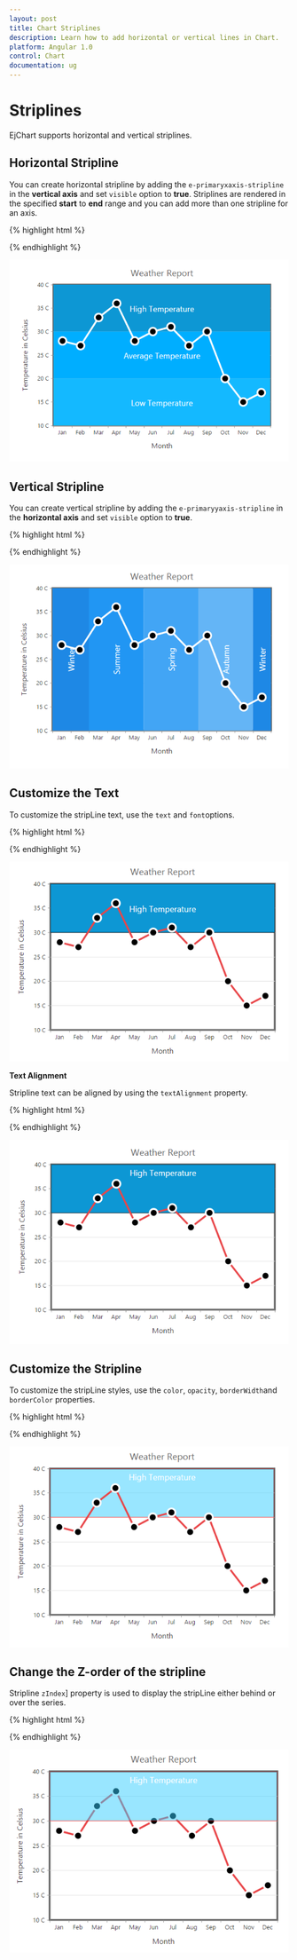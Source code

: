 ```yaml
---
layout: post
title: Chart Striplines
description: Learn how to add horizontal or vertical lines in Chart.                                                  
platform: Angular 1.0
control: Chart
documentation: ug
---
```


# Striplines

EjChart supports horizontal and vertical striplines. 

## Horizontal Stripline

You can create horizontal stripline by adding the `e-primaryxaxis-stripline` in the **vertical axis** and set `visible` option to **true**. Striplines are rendered in the specified **start** to **end** range and you can add more than one stripline for an axis.


{% highlight html %}

<html xmlns="http://www.w3.org/1999/xhtml" lang="en" ng-app="ChartApp">
    <head>
        <title>Essential Studio for AngularJS: Chart</title>
        <!--CSS and Script file References -->
    </head>
    <body ng-controller="ChartCtrl">
        <div id="container" ej-chart  e-primaryyaxis-stripline="stripline">
        </div>
        <script>
                angular.module('ChartApp', ['ejangular'])
                .controller('ChartCtrl', function ($scope) {
                  $scope.stripline=[
                     //Create horizontal Stripline using vertical Axis
                     {
                         //Enable Stripline
                         visible: true,
                         start: 30,
                         end: 40,
                     },
                      // ...
                   ];
                   });
        </script>
    </body>
</html>
    


{% endhighlight %}

![](Striplines_images/Striplines_img1.png)





## Vertical Stripline

You can create vertical stripline by adding the `e-primaryyaxis-stripline` in the **horizontal axis** and set `visible` option to **true**.  


{% highlight html %}

 <html xmlns="http://www.w3.org/1999/xhtml" lang="en" ng-app="ChartApp">
    <head>
        <title>Essential Studio for AngularJS: Chart</title>
        <!--CSS and Script file References -->
    </head>
    <body ng-controller="ChartCtrl">
        <div id="container" ej-chart  e-primaryxaxis-stripline="stripline">
        </div>
        <script>
                angular.module('ChartApp', ['ejangular'])
                .controller('ChartCtrl', function ($scope) {
                  $scope.stripline=[
                     //Create horizontal Stripline using vertical Axis
                     {
                         //Enable Stripline
                         visible: true,
                         start: 3,
                         end: 7,
                     },
                      // ...
                   ];
                   });
        </script>
    </body>
</html>

{% endhighlight %}

![](Striplines_images/Striplines_img2.png)


## Customize the Text

To customize the stripLine text, use the `text` and `font`options. 

{% highlight html %}

  <html xmlns="http://www.w3.org/1999/xhtml" lang="en" ng-app="ChartApp">
    <head>
        <title>Essential Studio for AngularJS: Chart</title>
        <!--CSS and Script file References -->
    </head>
    <body ng-controller="ChartCtrl">
        <div id="container" ej-chart  e-primaryyaxis-stripline="stripline">
        </div>
        <script>
                angular.module('ChartApp', ['ejangular'])
                .controller('ChartCtrl', function ($scope) {
                  $scope.stripline=[{
                          //Customize the stripLine text and font styles
                   text: 'High Temperature',
                   font: { size: '18px', color: 'white' }      
                   // ...                         
                     }];
                   });
        </script>
    </body>
</html>


{% endhighlight %}

![](Striplines_images/Striplines_img3.png)
	

**Text Alignment**

Stripline text can be aligned by using the `textAlignment` property.  

{% highlight html %}

 <html xmlns="http://www.w3.org/1999/xhtml" lang="en" ng-app="ChartApp">
    <head>
        <title>Essential Studio for AngularJS: Chart</title>
        <!--CSS and Script file References -->
    </head>
    <body ng-controller="ChartCtrl">
        <div id="container" ej-chart  e-primaryyaxis-stripline="stripline">
        </div>
        <script>
                angular.module('ChartApp', ['ejangular'])
                .controller('ChartCtrl', function ($scope) {
                  $scope.stripline=[{
                    //Set stripLine text alignment to top position
                    textAlignment: 'middletop',          
                   // ...                         
                     }];
                   });
        </script>
    </body>
</html>
  


{% endhighlight %}

![](Striplines_images/Striplines_img4.png)


## Customize the Stripline

To customize the stripLine styles, use the `color`, `opacity`, `borderWidth`and `borderColor` properties. 

{% highlight html %}

<html xmlns="http://www.w3.org/1999/xhtml" lang="en" ng-app="ChartApp">
    <head>
        <title>Essential Studio for AngularJS: Chart</title>
        <!--CSS and Script file References -->
    </head>
    <body ng-controller="ChartCtrl">
        <div id="container" ej-chart  e-primaryyaxis-stripline="stripline">
        </div>
        <script>
                angular.module('ChartApp', ['ejangular'])
                .controller('ChartCtrl', function ($scope) {
                  $scope.stripline=[{
                    //Customize the StripLine rectangle
                         color: '#33CCFF',
                         borderWidth: 2,
                         opacity: 0.5,
                         borderColor: 'red',   
                   // ...                         
                     }];
                   });
        </script>
    </body>
</html>
  



{% endhighlight %}

![](Striplines_images/Striplines_img5.png)


## Change the Z-order of the stripline

Stripline `zIndex`] property is used to display the stripLine either behind or over the series.  

{% highlight html %}

  <html xmlns="http://www.w3.org/1999/xhtml" lang="en" ng-app="ChartApp">
    <head>
        <title>Essential Studio for AngularJS: Chart</title>
        <!--CSS and Script file References -->
    </head>
    <body ng-controller="ChartCtrl">
        <div id="container" ej-chart  e-primaryyaxis-stripline="stripline">
        </div>
        <script>
                angular.module('ChartApp', ['ejangular'])
                .controller('ChartCtrl', function ($scope) {
                  $scope.stripline=[{
                      //Change stripLine zIndex
                        zindex: 'over',
                   // ...                         
                     }];
                   });
        </script>
    </body>
</html>


{% endhighlight %}

![](Striplines_images/Striplines_img6.png)

